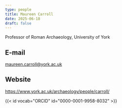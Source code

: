 ```yaml
---
type: people
title: Maureen Carroll
date: 2025-06-18
draft: false
---
```


<!-- position title, institution -->
Professor of Roman Archaeology, University of York

## E-mail
maureen.carroll@york.ac.uk

## Website
https://www.york.ac.uk/archaeology/people/carroll/

{{< id vocab="ORCID" id="0000-0001-9958-8032" >}}

<!-- Description -->


